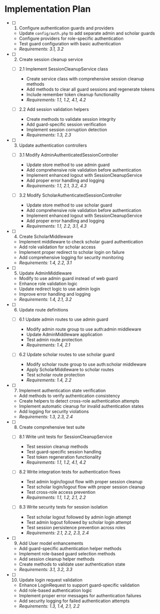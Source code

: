 # Implementation Plan

- [ ] 1. Configure authentication guards and providers
  - Update `config/auth.php` to add separate admin and scholar guards
  - Configure providers for role-specific authentication
  - Test guard configuration with basic authentication
  - _Requirements: 3.1, 3.2_

- [ ] 2. Create session cleanup service
  - [ ] 2.1 Implement SessionCleanupService class
    - Create service class with comprehensive session cleanup methods
    - Add methods to clear all guard sessions and regenerate tokens
    - Include remember token cleanup functionality
    - _Requirements: 1.1, 1.2, 4.1, 4.2_

  - [ ] 2.2 Add session validation helpers
    - Create methods to validate session integrity
    - Add guard-specific session verification
    - Implement session corruption detection
    - _Requirements: 1.3, 2.3_

- [ ] 3. Update authentication controllers
  - [ ] 3.1 Modify AdminAuthenticatedSessionController
    - Update store method to use admin guard
    - Add comprehensive role validation before authentication
    - Implement enhanced logout with SessionCleanupService
    - Add proper error handling and logging
    - _Requirements: 1.1, 2.1, 3.2, 4.3_

  - [ ] 3.2 Modify ScholarAuthenticatedSessionController
    - Update store method to use scholar guard
    - Add comprehensive role validation before authentication
    - Implement enhanced logout with SessionCleanupService
    - Add proper error handling and logging
    - _Requirements: 1.1, 2.2, 3.1, 4.3_

- [ ] 4. Create ScholarMiddleware
  - Implement middleware to check scholar guard authentication
  - Add role validation for scholar access
  - Implement proper redirect to scholar login on failure
  - Add comprehensive logging for security monitoring
  - _Requirements: 1.4, 2.2, 3.1_

- [ ] 5. Update AdminMiddleware
  - Modify to use admin guard instead of web guard
  - Enhance role validation logic
  - Update redirect logic to use admin login
  - Improve error handling and logging
  - _Requirements: 1.4, 2.1, 3.2_

- [ ] 6. Update route definitions
  - [ ] 6.1 Update admin routes to use admin guard
    - Modify admin route group to use auth:admin middleware
    - Update AdminMiddleware application
    - Test admin route protection
    - _Requirements: 1.4, 2.1_

  - [ ] 6.2 Update scholar routes to use scholar guard
    - Modify scholar route group to use auth:scholar middleware
    - Apply ScholarMiddleware to scholar routes
    - Test scholar route protection
    - _Requirements: 1.4, 2.2_

- [ ] 7. Implement authentication state verification
  - Add methods to verify authentication consistency
  - Create helpers to detect cross-role authentication attempts
  - Implement automatic cleanup for invalid authentication states
  - Add logging for security violations
  - _Requirements: 1.3, 2.3, 2.4_

- [ ] 8. Create comprehensive test suite
  - [ ] 8.1 Write unit tests for SessionCleanupService
    - Test session cleanup methods
    - Test guard-specific session handling
    - Test token regeneration functionality
    - _Requirements: 1.1, 1.2, 4.1, 4.2_

  - [ ] 8.2 Write integration tests for authentication flows
    - Test admin login/logout flow with proper session cleanup
    - Test scholar login/logout flow with proper session cleanup
    - Test cross-role access prevention
    - _Requirements: 1.1, 1.2, 2.1, 2.2_

  - [ ] 8.3 Write security tests for session isolation
    - Test scholar logout followed by admin login attempt
    - Test admin logout followed by scholar login attempt
    - Test session persistence prevention across roles
    - _Requirements: 2.1, 2.2, 2.3, 2.4_

- [ ] 9. Add User model enhancements
  - Add guard-specific authentication helper methods
  - Implement role-based guard selection methods
  - Add session cleanup helper methods
  - Create methods to validate user authentication state
  - _Requirements: 3.1, 3.2, 3.3_

- [ ] 10. Update login request validation
  - Enhance LoginRequest to support guard-specific validation
  - Add role-based authentication logic
  - Implement proper error messages for authentication failures
  - Add security logging for failed authentication attempts
  - _Requirements: 1.3, 1.4, 2.1, 2.2_